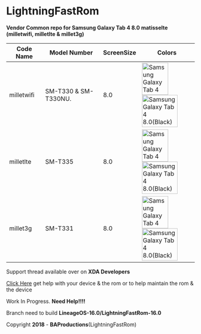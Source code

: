 # LightningFastRom

**Vendor Common repo for Samsung Galaxy Tab 4 8.0 matisselte (milletwifi, milletlte & millet3g)**

|Code Name|Model Number|ScreenSize|Colors|
|--|--|--|--|
|milletwifi| SM-T330 & SM-T330NU. |8.0|<img name="Samsung Galaxy Tab 4 8.0(White)" src="https://vedroid.com/img/tablets/samsung-galaxy-tab-4-8_0/04.jpg" width="70" height="86" alt="Samsung Galaxy Tab 4 8.0(White)" title="Samsung Galaxy Tab 4 8.0(White)"><img name="Samsung Galaxy Tab 4 8.0(Black)" src="https://www.samsung.com/us/system/consumer/product/sm/t3/37/smt337vykavzw/Tab48blk_294x294_medium3_1.jpg?$support-product-hero-jpg$" width="95" height="86" alt="Samsung Galaxy Tab 4 8.0(Black)" title="Samsung Galaxy Tab 4 8.0(Black)">
|milletlte| SM-T335 |8.0|<img name="Samsung Galaxy Tab 4 8.0(White)" src="https://vedroid.com/img/tablets/samsung-galaxy-tab-4-8_0/04.jpg" width="70" height="86" alt="Samsung Galaxy Tab 4 8.0(White)" title="Samsung Galaxy Tab 4 8.0(White)"><img name="Samsung Galaxy Tab 4 8.0(Black)" src="https://www.samsung.com/us/system/consumer/product/sm/t3/37/smt337vykavzw/Tab48blk_294x294_medium3_1.jpg?$support-product-hero-jpg$" width="95" height="86" alt="Samsung Galaxy Tab 4 8.0(Black)" title="Samsung Galaxy Tab 4 8.0(Black)">|
|millet3g| SM-T331 |8.0|<img name="Samsung Galaxy Tab 4 8.0(White)" src="https://vedroid.com/img/tablets/samsung-galaxy-tab-4-8_0/04.jpg" width="70" height="86" alt="Samsung Galaxy Tab 4 8.0(White)" title="Samsung Galaxy Tab 4 8.0(White)"><img name="Samsung Galaxy Tab 4 8.0(Black)" src="https://www.samsung.com/us/system/consumer/product/sm/t3/37/smt337vykavzw/Tab48blk_294x294_medium3_1.jpg?$support-product-hero-jpg$" width="95" height="86" alt="Samsung Galaxy Tab 4 8.0(Black)" title="Samsung Galaxy Tab 4 8.0(Black)">|

Support thread available over on **XDA Developers**

[Click Here](https://forum.xda-developers.com/tab-4/development/samsung-galaxy-tab-4-light-project-t3877643) get help with your device & the rom
or to help maintain the rom & the device 

Work In Progress. **Need Help!!!!**

Branch need to build **LineageOS-16.0/LightningFastRom-16.0**

Copyright **2018** - **BAProductions**(LightningFastRom)
